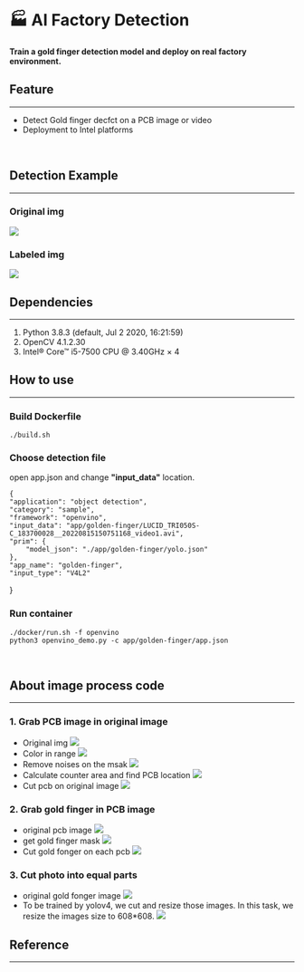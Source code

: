 # :factory: AI Factory Detection
**Train a gold finger detection model and deploy on real factory environment.**
<br>

## Feature
---
- Detect Gold finger decfct on a PCB image or video
- Deployment to Intel platforms
<br>

## Detection Example
---
###  Original img
![](README_intro_img/ori_img.png)
### Labeled img
![](README_intro_img/result.png)

## Dependencies
---
1. Python 3.8.3 (default, Jul  2 2020, 16:21:59)
2. OpenCV 4.1.2.30
3. Intel® Core™ i5-7500 CPU @ 3.40GHz × 4

## How to use
---
### Build Dockerfile
    ./build.sh
### Choose detection file
open app.json and change **"input_data"** location.
    
    {
    "application": "object detection",
    "category": "sample",
    "framework": "openvino",
    "input_data": "app/golden-finger/LUCID_TRI050S-C_183700028__20220815150751168_video1.avi",
    "prim": {
        "model_json": "./app/golden-finger/yolo.json"
    },
    "app_name": "golden-finger",
    "input_type": "V4L2"
}
### Run container
    ./docker/run.sh -f openvino
    python3 openvino_demo.py -c app/golden-finger/app.json
<br>

## About image process code 
---

### 1. Grab PCB image in original image
* Original img
![](README_intro_img/ori_img.png)
* Color in range
![](README_intro_img/pcb_mask_with_noises.png)
* Remove noises on the msak
![](README_intro_img/remove_noise_mask.png)
* Calculate counter area and find PCB location
![](README_intro_img/pcb_mask1.png)
* Cut pcb on original image
![](README_intro_img/cut_pcb.png)

### 2. Grab gold finger in PCB image
- original pcb image
![](README_intro_img/cut_pcb.png)
- get gold finger mask
![](README_intro_img/finger_mask.png)
- Cut gold fonger on each pcb
![](README_intro_img/cut_finger.png)


### 3. Cut photo into equal parts
- original  gold fonger image
![](README_intro_img/cut_finger.png)
- To be trained by yolov4, we cut and resize those images. 
In this task, we resize the images size to 608*608.
![](README_intro_img/tar_back1.png)
## Reference
---
